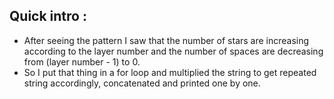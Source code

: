 <h2> Quick intro : </h2>

- After seeing the pattern I saw that the number of  stars are increasing according to the layer number and 
the number of spaces are decreasing from (layer number - 1) to 0.
- So I put that thing in a for loop and multiplied the string to get repeated string accordingly,
concatenated and printed one by one.
